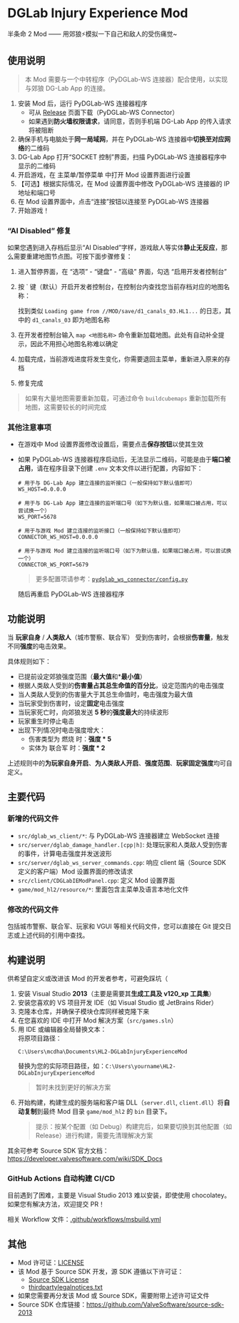 # DGLab Injury Experience Mod

半条命 2 Mod —— 用郊狼⚡模拟一下自己和敌人的受伤痛觉~

## 使用说明

> 本 Mod 需要与一个中转程序（PyDGLab-WS 连接器）配合使用，以实现与郊狼 DG-Lab App 的连接。

1. 安装 Mod 后，运行 PyDGLab-WS 连接器程序
    - 可从 [Release](https://github.com/Ljzd-PRO/HL2-DGLabInjuryExperienceMod/releases) 页面下载（PyDGLab-WS Connector）
    - 如果遇到**防火墙权限请求**，请同意，否则手机端 DG-Lab App 的传入请求将被阻断
2. 确保手机与电脑处于**同一局域网**，并在 PyDGLab-WS 连接器中**切换至对应网络**的二维码
3. DG-Lab App 打开“SOCKET 控制”界面，扫描 PyDGLab-WS 连接器程序中显示的二维码
4. 开启游戏，在 主菜单/暂停菜单 中打开 Mod 设置界面进行设置
5. 【可选】根据实际情况，在 Mod 设置界面中修改 PyDGLab-WS 连接器的 IP 地址和端口号
6. 在 Mod 设置界面中，点击“连接”按钮以连接至 PyDGLab-WS 连接器
7. 开始游戏！

### “AI Disabled” 修复

如果您遇到进入存档后显示“AI Disabled”字样，游戏敌人等实体**静止无反应**，那么需要重建地图节点图。可按下面步骤修复：

1. 进入暂停界面，在 “选项” - “键盘” - “高级” 界面，勾选 “启用开发者控制台”
2. 按 ` 键（默认）开启开发者控制台，在控制台内查找您当前存档对应的地图名称：
    
    找到类似 `Loading game from //MOD/save/d1_canals_03.HL1...` 的日志，其中的 `d1_canals_03` 即为地图名称
3. 在开发者控制台输入 `map <地图名称>` 命令重新加载地图。此处有自动补全提示，因此不用担心地图名称难以确定
4. 加载完成，当前游戏进度将发生变化，你需要退回主菜单，重新进入原来的存档
5. 修复完成

> 如果有大量地图需要重新加载，可通过命令 `buildcubemaps` 重新加载所有地图，这需要较长的时间完成

### 其他注意事项

- 在游戏中 Mod 设置界面修改设置后，需要点击**保存按钮**以使其生效
- 如果 PyDGLab-WS 连接器程序启动后，无法显示二维码，可能是由于**端口被占用**，请在程序目录下创建 `.env` 文本文件以进行配置，内容如下：
    ```dotenv
    # 用于与 DG-Lab App 建立连接的监听接口（一般保持如下默认值即可）
    WS_HOST=0.0.0.0

    # 用于与 DG-Lab App 建立连接的监听端口号（如下为默认值，如果端口被占用，可以尝试换一个）
    WS_PORT=5678

    # 用于与游戏 Mod 建立连接的监听接口（一般保持如下默认值即可）
    CONNECTOR_WS_HOST=0.0.0.0

    # 用于与游戏 Mod 建立连接的监听端口号（如下为默认值，如果端口被占用，可以尝试换一个）
    CONNECTOR_WS_PORT=5679
    ```
    > 更多配置项请参考：[`pydglab_ws_connector/config.py`](pydglab_ws_connector/config.py)

    随后再重启 PyDGLab-WS 连接器程序

## 功能说明

当 **玩家自身** / **人类敌人**（城市警察、联合军） 受到伤害时，会根据**伤害量**，触发不同**强度**的电击效果。

具体规则如下：
- 已提前设定郊狼强度范围（**最大值**和***最小值**）
- 根据人类敌人受到的**伤害量占其总生命值的百分比**，设定范围内的电击强度
- 当人类敌人受到的伤害量大于其总生命值时，电击强度为最大值
- 当玩家受到伤害时，设定**固定**电击强度
- 当玩家死亡时，向郊狼发送 **5 秒**的**强度最大**的持续波形
- 玩家重生时停止电击
- 出现下列情况时电击强度增大：
    - 伤害类型为 燃烧 时：**强度 * 5**
    - 实体为 联合军 时：**强度 * 2**

上述规则中的**为玩家自身开启**、**为人类敌人开启**、**强度范围**、**玩家固定强度**均可自定义。

## 主要代码

### 新增的代码文件

- `src/dglab_ws_client/*`: 与 PyDGLab-WS 连接器建立 WebSocket 连接
- `src/server/dglab_damage_handler.[cpp|h]`: 处理玩家和人类敌人受到伤害的事件，计算电击强度并发送波形
- `src/server/dglab_ws_server_commands.cpp`: 响应 client 端（Source SDK 定义的客户端）Mod 设置界面的修改请求
- `src/client/CDGLabIEModPanel.cpp`: 定义 Mod 设置界面
- `game/mod_hl2/resource/*`: 里面包含主菜单及语言本地化文件

### 修改的代码文件

包括城市警察、联合军、玩家和 VGUI 等相关代码文件，您可以直接在 Git 提交日志或上述代码的引用中查找。

## 构建说明

供希望自定义或改进该 Mod 的开发者参考，可避免踩坑（

1. 安装 Visual Studio **2013**（主要是需要其**生成工具及 v120_xp 工具集**）
2. 安装您喜欢的 VS 项目开发 IDE（如 Visual Studio 或 JetBrains Rider）
3. 克隆本仓库，并确保子模块仓库同样被克隆下来
4. 在您喜欢的 IDE 中打开 Mod 解决方案（`src/games.sln`）
5. 用 IDE 或编辑器全局替换文本： \
    将原项目路径：
    ```
    C:\Users\mcdha\Documents\HL2-DGLabInjuryExperienceMod
    ```
    替换为您的实际项目路径，如：`C:\Users\yourname\HL2-DGLabInjuryExperienceMod`
    > 暂时未找到更好的解决方案
6. 开始构建，构建生成的服务端和客户端 DLL（`server.dll`, `client.dll`）将**自动复制**到最终 Mod 目录 `game/mod_hl2` 的 `bin` 目录下。
    > 提示：按某个配置（如 Debug）构建完后，如果要切换到其他配置（如 Release）进行构建，需要先清理解决方案

其余可参考 Source SDK 官方文档：https://developer.valvesoftware.com/wiki/SDK_Docs


### GitHub Actions 自动构建 CI/CD

目前遇到了困难，主要是 Visual Studio 2013 难以安装，即使使用 chocolatey。如果您有解决方法，欢迎提交 PR！

相关 Workflow 文件：[.github/workflows/msbuild.yml](.github/workflows/msbuild.yml)

## 其他

- Mod 许可证：[LICENSE](LICENSE)
- 该 Mod 基于 Source SDK 开发，源 SDK 遵循以下许可证：
    - [Source SDK License](LICENSE_SOURCE_SDK)
    - [thirdpartylegalnotices.txt](thirdpartylegalnotices.txt)
- 如果您需要再分发该 Mod 或 Source SDK，需要附带上述许可证文件
- Source SDK 仓库链接：https://github.com/ValveSoftware/source-sdk-2013
